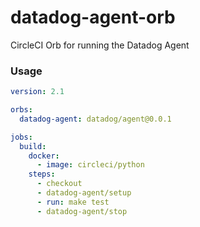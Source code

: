 # datadog-agent-orb
CircleCI Orb for running the Datadog Agent

### Usage

```yaml
version: 2.1

orbs:
  datadog-agent: datadog/agent@0.0.1

jobs:
  build:
    docker: 
      - image: circleci/python
    steps:
      - checkout
      - datadog-agent/setup
      - run: make test
      - datadog-agent/stop
```
